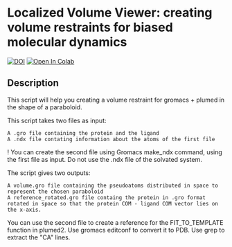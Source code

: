# Localized Volume Viewer: creating volume restraints for biased molecular dynamics

[![DOI](https://zenodo.org/badge/DOI/10.5281/zenodo.7575202.svg)](https://doi.org/10.5281/zenodo.7575202) <a target="_blank" href="https://colab.research.google.com/github/alisamalb/LView/blob/main/LocalizedVolumeViewer.ipynb">
  <img src="https://colab.research.google.com/assets/colab-badge.svg" alt="Open In Colab"/>
</a>
## Description

This script will help you creating a volume restraint for gromacs + plumed in the shape of a paraboloid.


This script takes two files as input:

    A .gro file containing the protein and the ligand
    A .ndx file contating information about the atoms of the first file

! You can create the second file using Gromacs make_ndx command, using the first file as input. Do not use the .ndx file of the solvated system.

The script gives two outputs:

    A volume.gro file containing the pseudoatoms distributed in space to represent the chosen paraboloid
    A reference_rotated.gro file containg the protein in .gro format rotated in space so that the protein COM - ligand COM vector lies on the x-axis.

You can use the second file to create a reference for the FIT_TO_TEMPLATE function in plumed2. Use gromacs editconf to convert it to PDB. Use grep to extract the "CA" lines.
